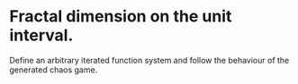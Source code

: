 # Fractal dimension on the unit interval.
Define an arbitrary iterated function system and follow the behaviour of the generated chaos game.
